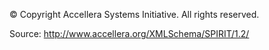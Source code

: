 © Copyright Accellera Systems Initiative. All rights reserved.

Source: http://www.accellera.org/XMLSchema/SPIRIT/1.2/
